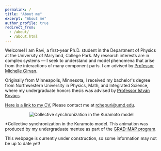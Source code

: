 ```yaml
---
permalink: /
title: "About me"
excerpt: "About me"
author_profile: true
redirect_from: 
  - /about/
  - /about.html
---
```


Welcome! I am Ravi, a first-year Ph.D. student in the Department of Physics at the University of Maryland, College Park. My research interests are in complex systems — I seek to understand and model phenomena that arise from the interactions of many component parts. I am advised by [Professor Michelle Girvan](https://sites.google.com/umd.edu/networks/home).

Originally from Minneapolis, Minnesota, I received my bachelor's degree from Northwestern University in Physics, Math, and Integrated Science, where my undergraduate honors thesis was advised by [Professor István Kovács](https://sites.northwestern.edu/kovacslab/).

[Here is a link to my CV.](../files/CV_Jan2023.pdf) Please contact me at rchepuri@umd.edu.

<p align="center">
  <img src="https://imgur.com/4aeM2Jn.gif" alt="Collective synchronization in the Kuramoto model"/>
</p>

*Collective synchronization in the Kuramoto model. This animation was produced by my undergraduate mentee as part of the [GRAD-MAP program](https://www.umdgradmap.org/).

This webpage is currently under construction, so some information may not be up to date yet!
